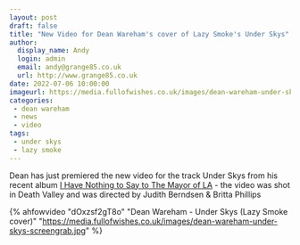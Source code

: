 ```yaml
---
layout: post
draft: false
title: "New Video for Dean Wareham's cover of Lazy Smoke's Under Skys"
author: 
  display_name: Andy
  login: admin
  email: andy@grange85.co.uk
  url: http://www.grange85.co.uk
date: 2022-07-06 10:00:00
imageurl: https://media.fullofwishes.co.uk/images/dean-wareham-under-skys-screengrab.jpg
categories:
 - dean wareham
 - news
 - video
tags:
 - under skys
 - lazy smoke
---
```

Dean has just premiered the new video for the track Under Skys from his recent album [I Have Nothing to Say to The Mayor of LA](/database/dean-and-britta/dean-wareham-releases/dean-wareham-i-have-nothing-to-say-to-the-mayor-of-la/) - the video was shot in Death Valley and was directed by Judith Berndsen & Britta Phillips

{% ahfowvideo "dOxzsf2gT8o" "Dean Wareham - Under Skys (Lazy Smoke cover)" "https://media.fullofwishes.co.uk/images/dean-wareham-under-skys-screengrab.jpg" %}
